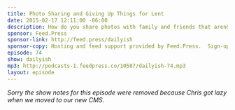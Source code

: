 ```yaml
---
title: Photo Sharing and Giving Up Things for Lent
date: 2015-02-17 12:11:00 -06:00
description: How do you share photos with family and friends that aren&rsquo;t necessarily for everyone? And are you giving up something for Lent? I talk a bit about what I&rsquo;m thinking of giving up and the answer may surprise you. More after the jump.
sponsor: Feed.Press
sponsor-link: http://feed.press/dailyish
sponsor-copy: Hosting and feed support provided by Feed.Press.  Sign-up today and try FeedPress on a 14 day trial (no contracts or commitments). Use promo code "dailyish" during checkout to get 10% off your first year.
episode: 74
show: dailyish
mp3: http://podcasts-1.feedpress.co/10587/dailyish-74.mp3
layout: episode
---
```


<em>Sorry the show notes for this episode were removed because Chris got lazy when we moved to our new CMS</em>.
